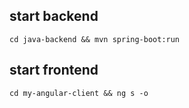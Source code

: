 ## start backend
```
cd java-backend && mvn spring-boot:run
```

## start frontend
```
cd my-angular-client && ng s -o
```
